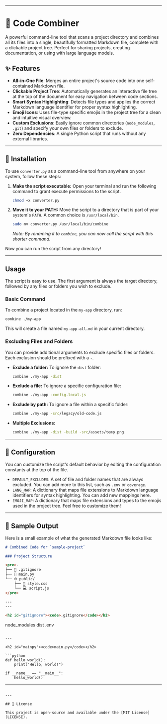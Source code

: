 -----

# 🌳 Code Combiner

A powerful command-line tool that scans a project directory and combines all its files into a single, beautifully formatted Markdown file, complete with a clickable project tree. Perfect for sharing projects, creating documentation, or using with large language models.

## ✨ Features

  * **All-in-One File**: Merges an entire project's source code into one self-contained Markdown file.
  * **Clickable Project Tree**: Automatically generates an interactive file tree at the top of the document for easy navigation between code sections.
  * **Smart Syntax Highlighting**: Detects file types and applies the correct Markdown language identifier for proper syntax highlighting.
  * **Emoji Icons**: Uses file-type specific emojis in the project tree for a clean and intuitive visual overview.
  * **Custom Exclusions**: Easily ignore common directories (`node_modules`, `.git`) and specify your own files or folders to exclude.
  * **Zero Dependencies**: A single Python script that runs without any external libraries.

-----

## 🚀 Installation

To use `converter.py` as a command-line tool from anywhere on your system, follow these steps:

1.  **Make the script executable:**
    Open your terminal and run the following command to grant execute permissions to the script.

    ```bash
    chmod +x converter.py
    ```

2.  **Move it to your PATH:**
    Move the script to a directory that is part of your system's `PATH`. A common choice is `/usr/local/bin`.

    ```bash
    sudo mv converter.py /usr/local/bin/combine
    ```

    *Note: By renaming it to `combine`, you can now call the script with this shorter command.*

Now you can run the script from any directory\!

-----

## Usage

The script is easy to use. The first argument is always the target directory, followed by any files or folders you wish to exclude.

### Basic Command

To combine a project located in the `my-app` directory, run:

```bash
combine ./my-app
```

This will create a file named `my-app-all.md` in your current directory.

### Excluding Files and Folders

You can provide additional arguments to exclude specific files or folders. Each exclusion should be prefixed with a `-`.

  * **Exclude a folder:** To ignore the `dist` folder:
    ```bash
    combine ./my-app -dist
    ```
  * **Exclude a file:** To ignore a specific configuration file:
    ```bash
    combine ./my-app -config.local.js
    ```
  * **Exclude by path:** To ignore a file within a specific folder:
    ```bash
    combine ./my-app -src/legacy/old-code.js
    ```
  * **Multiple Exclusions:**
    ```bash
    combine ./my-app -dist -build -src/assets/temp.png
    ```

-----

## 🔧 Configuration

You can customize the script's default behavior by editing the configuration constants at the top of the file.

  * `DEFAULT_EXCLUDES`: A set of file and folder names that are always excluded. You can add more to this list, such as `.env` or `coverage`.
  * `LANG_MAP`: A dictionary that maps file extensions to Markdown language identifiers for syntax highlighting. You can add new mappings here.
  * `EMOJI_MAP`: A dictionary that maps file extensions and types to the emojis used in the project tree. Feel free to customize them\!

-----

## 📝 Sample Output

Here is a small example of what the generated Markdown file looks like:

```markdown
# Combined Code for `sample-project`

### Project Structure

<pre>.
├── 📄 .gitignore
├── 🐍 main.py
└── 🌐 public/
    ├── 🎨 style.css
    └── 💻 script.js
</pre>

---
---

<h2 id="gitignore"><code>.gitignore</code></h2>

```

node\_modules
dist
.env

````

---

<h2 id="mainpy"><code>main.py</code></h2>

```python
def hello_world():
    print("Hello, world!")

if __name__ == "__main__":
    hello_world()
````

-----

```

---

## 📜 License

This project is open-source and available under the [MIT License](LICENSE).
```
